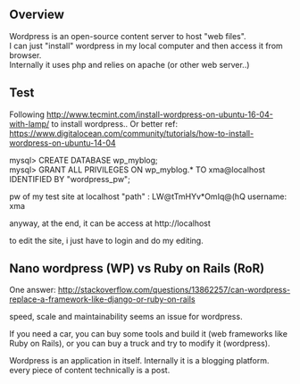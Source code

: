 Overview
------------

Wordpress is an open-source content server to host "web files".  
I can just "install" wordpress in my local computer and then access it from browser.  
Internally it uses php and relies on apache (or other web server..)

Test
--------------

Following http://www.tecmint.com/install-wordpress-on-ubuntu-16-04-with-lamp/ 
to install wordpress..
Or better ref: https://www.digitalocean.com/community/tutorials/how-to-install-wordpress-on-ubuntu-14-04 

mysql> CREATE DATABASE wp_myblog;  
mysql> GRANT ALL PRIVILEGES ON wp_myblog.* TO xma@localhost IDENTIFIED BY "wordpress_pw";  

pw of my test site at localhost "path" : LW@tTmHYv*OmIq@(hQ
username: xma

anyway, at the end, it can be access at http://localhost

to edit the site, i just have to login and do my editing.


Nano wordpress (WP) vs Ruby on Rails (RoR)
----------------------------------------------

One answer: http://stackoverflow.com/questions/13862257/can-wordpress-replace-a-framework-like-django-or-ruby-on-rails

speed, scale and maintainability seems an issue for wordpress.

If you need a car, you can buy some tools and build it (web frameworks like Ruby on Rails),
or you can buy a truck and try to modify it (wordpress).

Wordpress is an application in itself.
Internally it is a blogging platform. every piece of content technically is a post.
